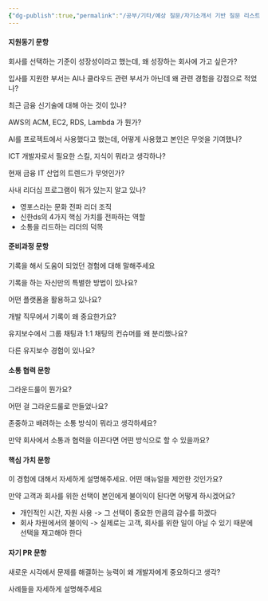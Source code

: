 ```yaml
---
{"dg-publish":true,"permalink":"/공부/기타/예상 질문/자기소개서 기반 질문 리스트/","dgPassFrontmatter":true}
---
```


#### 지원동기 문항

회사를 선택하는 기준이 성장성이라고 했는데, 왜 성장하는 회사에 가고 싶은가?

입사를 지원한 부서는 AI나 클라우드 관련 부서가 아닌데 왜 관련 경험을 강점으로 적었나?

최근 금융 신기술에 대해 아는 것이 있나?

AWS의 ACM, EC2, RDS, Lambda 가 뭔가?

AI를 프로젝트에서 사용했다고 했는데, 어떻게 사용했고 본인은 무엇을 기여했나?

ICT 개발자로서 필요한 스킬, 지식이 뭐라고 생각하나?

현재 금융 IT 산업의 트렌드가 무엇인가?

사내 리더십 프로그램이 뭐가 있는지 알고 있나?
- 영포스라는 문화 전파 리더 조직
- 신한ds의 4가지 핵심 가치를 전파하는 역할
- 소통을 리드하는 리더의 덕목



#### 준비과정 문항

기록을 해서 도움이 되었던 경험에 대해 말해주세요

기록을 하는 자신만의 특별한 방법이 있나요?

어떤 플랫폼을 활용하고 있나요?

개발 직무에서 기록이 왜 중요한가요?

유지보수에서 그룹 채팅과 1:1 채팅의 컨슈머를 왜 분리했나요?

다른 유지보수 경험이 있나요?



#### 소통 협력 문항

그라운드룰이 뭔가요?

어떤 걸 그라운드룰로 만들었나요?

존중하고 배려하는 소통 방식이 뭐라고 생각하세요?

만약 회사에서 소통과 협력을 이끈다면 어떤 방식으로 할 수 있을까요?



#### 핵심 가치 문항

이 경험에 대해서 자세하게 설명해주세요. 어떤 매뉴얼을 제안한 것인가요?

만약 고객과 회사를 위한 선택이 본인에게 불이익이 된다면 어떻게 하시겠어요?
- 개인적인 시간, 자원 사용 -> 그 선택이 중요한 만큼의 감수를 하겠다
- 회사 차원에서의 불이익 -> 실제로는 고객, 회사를 위한 일이 아닐 수 있기 때문에 선택을 재고해야 한다


#### 자기 PR 문항

새로운 시각에서 문제를 해결하는 능력이 왜 개발자에게 중요하다고 생각?

사례들을 자세하게 설명해주세요

